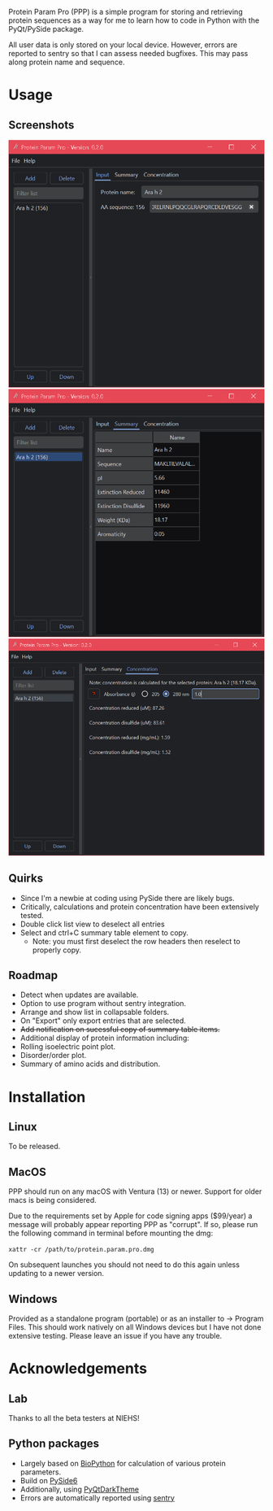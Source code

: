 Protein Param Pro (PPP) is a simple program for storing and retrieving protein sequences as a way for me to learn how to code in Python with the PyQt/PySide package.

All user data is only stored on your local device. However, errors are reported to sentry so that I can assess needed bugfixes. This may pass along protein name and sequence.

# Usage

## Screenshots
![Input](/screenshots/Protein_Input.PNG)
![Summary](/screenshots/Protein_Summary.PNG)
![Concentration](/screenshots/Protein_Concentration.PNG)

## Quirks
* Since I'm a newbie at coding using PySide there are likely bugs.
* Critically, calculations and protein concentration have been extensively tested.
* Double click list view to deselect all entries
* Select and ctrl+C summary table element to copy.
  * Note: you must first deselect the row headers then reselect to properly copy.

## Roadmap
* Detect when updates are available.
* Option to use program without sentry integration.
* Arrange and show list in collapsable folders.
* On "Export" only export entries that are selected.
* ~~Add notification on sucessful copy of summary table items.~~
* Additional display of protein information including:
 * Rolling isoelectric point plot.
 * Disorder/order plot.
 * Summary of amino acids and distribution.

# Installation

## Linux
To be released.

## MacOS
PPP should run on any macOS with Ventura (13) or newer. Support for older macs is being considered.

Due to the requirements set by Apple for code signing apps ($99/year) a message will probably appear reporting PPP as "corrupt".
If so, please run the following command in terminal before mounting the dmg:

`xattr -cr /path/to/protein.param.pro.dmg`

On subsequent launches you should not need to do this again unless updating to a newer version.

## Windows
Provided as a standalone program (portable) or as an installer to -> Program Files.
This should work natively on all Windows devices but I have not done extensive testing. Please leave an issue if you have any trouble.

# Acknowledgements

## Lab
Thanks to all the beta testers at NIEHS!

## Python packages
* Largely based on [BioPython](https://biopython.org/) for calculation of various protein parameters.
* Build on [PySide6](https://doc.qt.io/qtforpython-6/)
* Additionally, using [PyQtDarkTheme](https://pypi.org/project/pyqtdarktheme/)
* Errors are automatically reported using [sentry](https://sentry.io)
